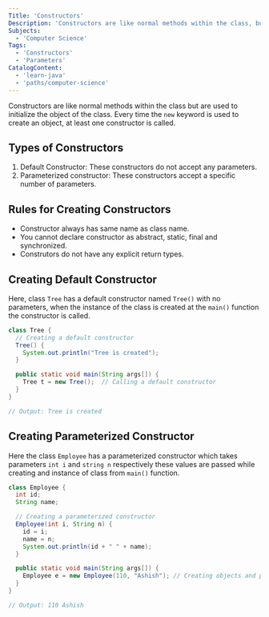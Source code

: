 ```yaml
---
Title: 'Constructors'
Description: 'Constructors are like normal methods within the class, but are used to initialize the object of the class.'
Subjects:
  - 'Computer Science'
Tags:
  - 'Constructors'
  - 'Parameters'
CatalogContent:
  - 'learn-java'
  - 'paths/computer-science'
---
```


Constructors are like normal methods within the class but are used to initialize the object of the class. Every time the `new` keyword is used to create an object, at least one constructor is called.

## Types of Constructors

1. Default Constructor: These constructors do not accept any parameters.
2. Parameterized constructor: These constructors accept a specific number of parameters.

## Rules for Creating Constructors

- Constructor always has same name as class name.
- You cannot declare constructor as abstract, static, final and synchronized.
- Construtors do not have any explicit return types.

## Creating Default Constructor

Here, class `Tree` has a default constructor named `Tree()` with no parameters, when the instance of the class is created at the `main()` function the constructor is called.

```java
class Tree {
  // Creating a default constructor
  Tree() {
    System.out.println("Tree is created");
  }

  public static void main(String args[]) {
    Tree t = new Tree();  // Calling a default constructor
  }
}

// Output: Tree is created
```

## Creating Parameterized Constructor

Here the class `Employee` has a parameterized constructor which takes parameters `int i` and `string n` respectively these values are passed while creating and instance of class from `main()` function.

```java
class Employee {
  int id;
  String name;

  // Creating a parameterized constructor
  Employee(int i, String n) {
    id = i;
    name = n;
    System.out.println(id + " " + name);
  }

  public static void main(String args[]) {
    Employee e = new Employee(110, "Ashish"); // Creating objects and passing values
  }
}

// Output: 110 Ashish
```
